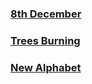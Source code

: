 ### [8th December](https://www.hackerrank.com/contests/sda-hw-9-2024/challenges/1-557/submissions/code/1386612621)

### [Trees Burning](https://www.hackerrank.com/contests/sda-hw-9-2024/challenges/challenge-2753/submissions/code/1386628919)

### [New Alphabet](https://www.hackerrank.com/contests/sda-hw-9-2024/challenges/challenge-2752/submissions/code/1386630808)
